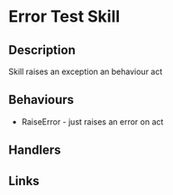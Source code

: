 # Error Test Skill

## Description

Skill raises an exception an behaviour act

## Behaviours 

* RaiseError - just raises an error on act

## Handlers

## Links
